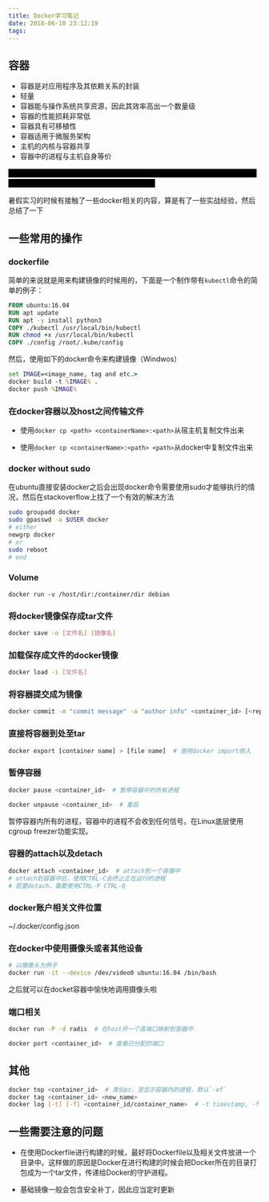 ```yaml
---
title: Docker学习笔记
date: 2018-06-10 23:12:19
tags:
---
```

<style type="text/css">
span.bb_spoiler {
	color: #000000;
	background-color: #000000;
	padding: 0px 8px;
}

span.bb_spoiler:hover {
	color: #ffffff;
}

span.bb_spoiler > span {
	visibility: hidden;
}

span.bb_spoiler:hover > span {
	visibility: visible;
}
</style>

容器
---

* 容器是对应用程序及其依赖关系的封装
* 轻量
* 容器能与操作系统共享资源，因此其效率高出一个数量级
* 容器的性能损耗非常低
* 容器具有可移植性
* 容器适用于微服务架构
* 主机的内核与容器共享
* 容器中的进程与主机自身等价


<!-- more -->

<span class="bb_spoiler"><span>有点累了先休息一会 (￣▽￣)".....然后休息了好几个月，自从学了一些基础的命令之后觉得没有什么用就放在了一边 <del>借口</del>）😅</span></span>

暑假实习的时候有接触了一些docker相关的内容，算是有了一些实战经验，然后总结了一下

一些常用的操作
---

### dockerfile

简单的来说就是用来构建镜像的时候用的，下面是一个制作带有`kubectl`命令的简单的例子：

```dockerfile
FROM ubuntu:16.04
RUN apt update
RUN apt -y install python3
COPY ./kubectl /usr/local/bin/kubectl
RUN chmod +x /usr/local/bin/kubectl
COPY ./config /root/.kube/config 
```

然后，使用如下的docker命令来构建镜像（Windwos）

```bat
set IMAGE=<image_name, tag and etc.>
docker build -t %IMAGE% .
docker push %IMAGE%
```


### 在docker容器以及host之间传输文件

* 使用`docker cp <path> <containerName>:<path>`从宿主机复制文件出来

* 使用`docker cp <containerName>:<path> <path>`从docker中复制文件出来

### docker without sudo

在ubuntu直接安装docker之后会出现docker命令需要使用sudo才能够执行的情况，然后在stackoverflow上找了一个有效的解决方法

```sh
sudo groupadd docker
sudo gpasswd -a $USER docker
# either
newgrp docker
# or 
sudo reboot
# end 
```

### Volume

```
docker run -v /host/dir:/container/dir debian
```

### 将docker镜像保存成tar文件

```sh
docker save -o [文件名] [镜像名]
```

### 加载保存成文件的docker镜像

```sh
docker load -i [文件名]
```

### 将容器提交成为镜像

```sh
docker commit -m "commit message" -a "author info" <container_id> [<repostory>[/<tag>]]
```

### 直接将容器到处至tar

```sh
docker export [container name] > [file name]  # 使用docker import倒入
```

### 暂停容器

```sh
docker pause <container_id>  # 暂停容器中的所有进程

docker unpause <container_id>  # 重启
```

暂停容器内所有的进程，容器中的进程不会收到任何信号。在Linux底层使用cgroup freezer功能实现。

### 容器的attach以及detach

```sh
docker attach <container_id>  # attach到一个容器中
# attach到容器中后，使用CTRL-C会终止正在运行的进程
# 若要detach，需要使用CTRL-P CTRL-Q
```

### docker账户相关文件位置

~/.docker/config.json

### 在docker中使用摄像头或者其他设备

```sh
# 以摄像头为例子
docker run -it --device /dev/video0 ubuntu:16.04 /bin/bash
```

之后就可以在docket容器中愉快地调用摄像头啦

### 端口相关

```sh
docker run -P -d radis  # 在host开一个高端口映射到容器中

docker port <container_id>  # 查看已分配的端口
```

## 其他

```sh
docker top <container_id>  # 类似ps，至显示容器内的进程，默认`-ef`
docker tag <container_id> <new_name>
docker log [-t] [-f] <container_id/container_name>  # -t timestamp, -f stream log
```


一些需要注意的问题
---

* 在使用Dockerfile进行构建的时候，最好将Dockerfile以及相关文件放进一个目录中。这样做的原因是Docker在进行构建的时候会把Docker所在的目录打包成为一个tar文件，传递给Docker的守护进程。

* 基础镜像一般会包含安全补丁，因此应当定时更新